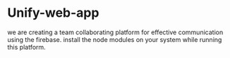 # Unify-web-app
we are creating a team collaborating platform for effective communication using the firebase.
install the node modules on your system while running this platform.

